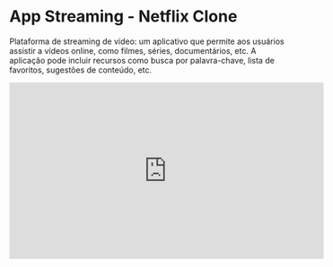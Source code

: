 # App Streaming - Netflix Clone

Plataforma de streaming de vídeo: um aplicativo que permite aos usuários assistir a vídeos online, como filmes, séries, documentários, etc. A aplicação pode incluir recursos como busca por palavra-chave, lista de favoritos, sugestões de conteúdo, etc.

<iframe width="560" height="315" src="https://www.youtube.com/embed/B0aV_D1eH54?si=sTAVQaUryMS7_emf" title="YouTube video player" frameborder="0" allow="accelerometer; autoplay; clipboard-write; encrypted-media; gyroscope; picture-in-picture; web-share" referrerpolicy="strict-origin-when-cross-origin" allowfullscreen></iframe>